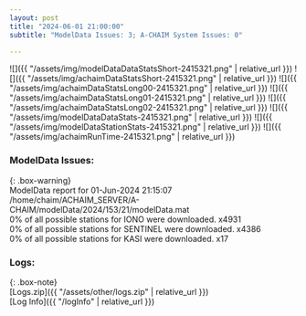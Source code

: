 ```yaml
---
layout: post
title: "2024-06-01 21:00:00"
subtitle: "ModelData Issues: 3; A-CHAIM System Issues: 0"

---
```


![]({{ "/assets/img/modelDataDataStatsShort-2415321.png" | relative_url }})
![]({{ "/assets/img/achaimDataStatsShort-2415321.png" | relative_url }})
![]({{ "/assets/img/achaimDataStatsLong00-2415321.png" | relative_url }})
![]({{ "/assets/img/achaimDataStatsLong01-2415321.png" | relative_url }})
![]({{ "/assets/img/achaimDataStatsLong02-2415321.png" | relative_url }})
![]({{ "/assets/img/modelDataDataStats-2415321.png" | relative_url }})
![]({{ "/assets/img/modelDataStationStats-2415321.png" | relative_url }})
![]({{ "/assets/img/achaimRunTime-2415321.png" | relative_url }})


### ModelData Issues:  
  
{: .box-warning}  
 ModelData report for 01-Jun-2024 21:15:07   
 /home/chaim/ACHAIM_SERVER/A-CHAIM/modelData/2024/153/21/modelData.mat   
 0% of all possible stations for IONO were downloaded. x4931   
 0% of all possible stations for SENTINEL were downloaded. x4386   
 0% of all possible stations for KASI were downloaded. x17   
  


### Logs:  
  
{: .box-note}  
[Logs.zip]({{ "/assets/other/logs.zip" | relative_url }})  
[Log Info]({{ "/logInfo" | relative_url }})  
